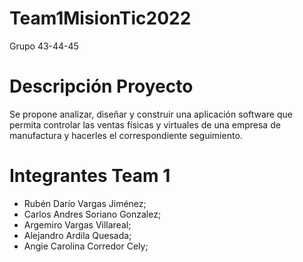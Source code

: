 # Team1MisionTic2022
Grupo 43-44-45

# Descripción Proyecto

Se propone analizar, diseñar y construir una aplicación software que permita
controlar las ventas físicas y virtuales de una empresa de manufactura y hacerles
el correspondiente seguimiento.

# Integrantes Team 1

- Rubén Darío Vargas Jiménez; 
- Carlos Andres Soriano Gonzalez; 
- Argemiro Vargas Villareal;
- Alejandro Ardila Quesada;
- Angie Carolina Corredor Cely;



